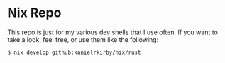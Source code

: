 # Nix Repo

This repo is just for my various dev shells that I use often. If you want to take a look, feel free, or use them like the following:

```bash
$ nix develop github:kanielrkirby/nix/rust
```
